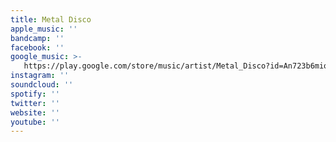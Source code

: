 ```yaml
---
title: Metal Disco
apple_music: ''
bandcamp: ''
facebook: ''
google_music: >-
   https://play.google.com/store/music/artist/Metal_Disco?id=An723b6miop2a5ln6exab6auoqq
instagram: ''
soundcloud: ''
spotify: ''
twitter: ''
website: ''
youtube: ''
---
```

